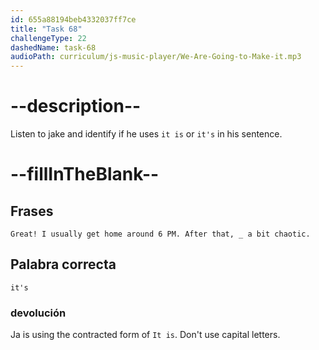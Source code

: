 ```yaml
---
id: 655a88194beb4332037ff7ce
title: "Task 68"
challengeType: 22
dashedName: task-68
audioPath: curriculum/js-music-player/We-Are-Going-to-Make-it.mp3
---
```


<!--
AUDIO REFERENCE: 
Jake: Great! I usually get home around 6 PM. After that, it's a bit chaotic.
-->

# --description--

Listen to jake and identify if he uses `it is` or `it's` in his sentence.

# --fillInTheBlank--

## Frases

`Great! I usually get home around 6 PM. After that, _ a bit chaotic.`

## Palabra correcta

`it's`

### devolución

Ja is using the contracted form of `It is`. Don't use capital letters.
